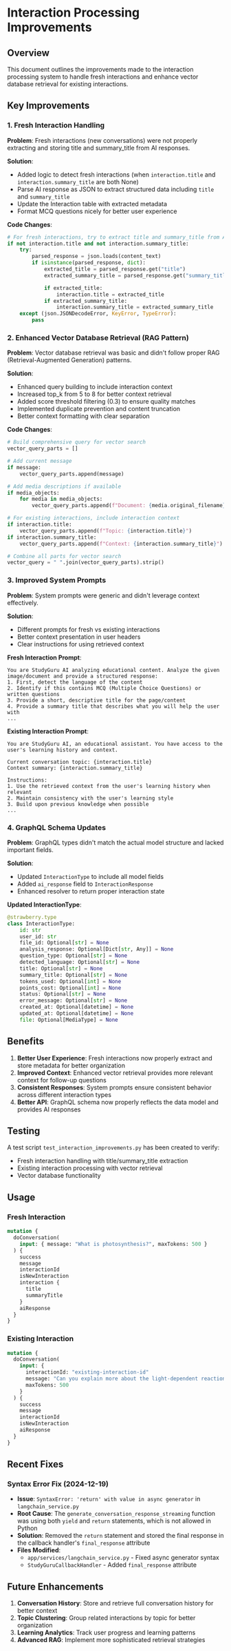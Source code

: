 # Interaction Processing Improvements

## Overview

This document outlines the improvements made to the interaction processing system to handle fresh interactions and enhance vector database retrieval for existing interactions.

## Key Improvements

### 1. Fresh Interaction Handling

**Problem**: Fresh interactions (new conversations) were not properly extracting and storing title and summary_title from AI responses.

**Solution**:

- Added logic to detect fresh interactions (when `interaction.title` and `interaction.summary_title` are both None)
- Parse AI response as JSON to extract structured data including `title` and `summary_title`
- Update the Interaction table with extracted metadata
- Format MCQ questions nicely for better user experience

**Code Changes**:

```python
# For fresh interactions, try to extract title and summary_title from AI response
if not interaction.title and not interaction.summary_title:
    try:
        parsed_response = json.loads(content_text)
        if isinstance(parsed_response, dict):
            extracted_title = parsed_response.get("title")
            extracted_summary_title = parsed_response.get("summary_title")

            if extracted_title:
                interaction.title = extracted_title
            if extracted_summary_title:
                interaction.summary_title = extracted_summary_title
    except (json.JSONDecodeError, KeyError, TypeError):
        pass
```

### 2. Enhanced Vector Database Retrieval (RAG Pattern)

**Problem**: Vector database retrieval was basic and didn't follow proper RAG (Retrieval-Augmented Generation) patterns.

**Solution**:

- Enhanced query building to include interaction context
- Increased top_k from 5 to 8 for better context retrieval
- Added score threshold filtering (0.3) to ensure quality matches
- Implemented duplicate prevention and content truncation
- Better context formatting with clear separation

**Code Changes**:

```python
# Build comprehensive query for vector search
vector_query_parts = []

# Add current message
if message:
    vector_query_parts.append(message)

# Add media descriptions if available
if media_objects:
    for media in media_objects:
        vector_query_parts.append(f"Document: {media.original_filename}")

# For existing interactions, include interaction context
if interaction.title:
    vector_query_parts.append(f"Topic: {interaction.title}")
if interaction.summary_title:
    vector_query_parts.append(f"Context: {interaction.summary_title}")

# Combine all parts for vector search
vector_query = " ".join(vector_query_parts).strip()
```

### 3. Improved System Prompts

**Problem**: System prompts were generic and didn't leverage context effectively.

**Solution**:

- Different prompts for fresh vs existing interactions
- Better context presentation in user headers
- Clear instructions for using retrieved context

**Fresh Interaction Prompt**:

```
You are StudyGuru AI analyzing educational content. Analyze the given image/document and provide a structured response:
1. First, detect the language of the content
2. Identify if this contains MCQ (Multiple Choice Questions) or written questions
3. Provide a short, descriptive title for the page/content
4. Provide a summary title that describes what you will help the user with
...
```

**Existing Interaction Prompt**:

```
You are StudyGuru AI, an educational assistant. You have access to the user's learning history and context.

Current conversation topic: {interaction.title}
Context summary: {interaction.summary_title}

Instructions:
1. Use the retrieved context from the user's learning history when relevant
2. Maintain consistency with the user's learning style
3. Build upon previous knowledge when possible
...
```

### 4. GraphQL Schema Updates

**Problem**: GraphQL types didn't match the actual model structure and lacked important fields.

**Solution**:

- Updated `InteractionType` to include all model fields
- Added `ai_response` field to `InteractionResponse`
- Enhanced resolver to return proper interaction state

**Updated InteractionType**:

```python
@strawberry.type
class InteractionType:
    id: str
    user_id: str
    file_id: Optional[str] = None
    analysis_response: Optional[Dict[str, Any]] = None
    question_type: Optional[str] = None
    detected_language: Optional[str] = None
    title: Optional[str] = None
    summary_title: Optional[str] = None
    tokens_used: Optional[int] = None
    points_cost: Optional[int] = None
    status: Optional[str] = None
    error_message: Optional[str] = None
    created_at: Optional[datetime] = None
    updated_at: Optional[datetime] = None
    file: Optional[MediaType] = None
```

## Benefits

1. **Better User Experience**: Fresh interactions now properly extract and store metadata for better organization
2. **Improved Context**: Enhanced vector retrieval provides more relevant context for follow-up questions
3. **Consistent Responses**: System prompts ensure consistent behavior across different interaction types
4. **Better API**: GraphQL schema now properly reflects the data model and provides AI responses

## Testing

A test script `test_interaction_improvements.py` has been created to verify:

- Fresh interaction handling with title/summary_title extraction
- Existing interaction processing with vector retrieval
- Vector database functionality

## Usage

### Fresh Interaction

```graphql
mutation {
  doConversation(
    input: { message: "What is photosynthesis?", maxTokens: 500 }
  ) {
    success
    message
    interactionId
    isNewInteraction
    interaction {
      title
      summaryTitle
    }
    aiResponse
  }
}
```

### Existing Interaction

```graphql
mutation {
  doConversation(
    input: {
      interactionId: "existing-interaction-id"
      message: "Can you explain more about the light-dependent reactions?"
      maxTokens: 500
    }
  ) {
    success
    message
    interactionId
    isNewInteraction
    aiResponse
  }
}
```

## Recent Fixes

### Syntax Error Fix (2024-12-19)

- **Issue**: `SyntaxError: 'return' with value in async generator` in `langchain_service.py`
- **Root Cause**: The `generate_conversation_response_streaming` function was using both `yield` and `return` statements, which is not allowed in Python
- **Solution**: Removed the `return` statement and stored the final response in the callback handler's `final_response` attribute
- **Files Modified**:
  - `app/services/langchain_service.py` - Fixed async generator syntax
  - `StudyGuruCallbackHandler` - Added `final_response` attribute

## Future Enhancements

1. **Conversation History**: Store and retrieve full conversation history for better context
2. **Topic Clustering**: Group related interactions by topic for better organization
3. **Learning Analytics**: Track user progress and learning patterns
4. **Advanced RAG**: Implement more sophisticated retrieval strategies
